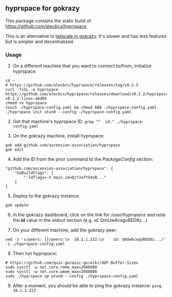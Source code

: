 ## hyprspace for gokrazy

This package contains the static build of https://github.com/alecbcs/hyprspace

This is an alternative to [tailscale in gokrazy](https://gokrazy.org/packages/tailscale/). It's slower and has less features but is simpler and decentralized.

### Usage

1. On a different machine that you want to connect to/from, initialize hyprspace:

```
cd ~
# https://github.com/alecbcs/hyprspace/releases/tag/v0.2.2
curl -fsSL -o hyprspace https://github.com/alecbcs/hyprspace/releases/download/v0.2.2/hyprspace-v0.2.2-linux-amd64
chmod +x hyprspace
touch ./hyprspace-config.yaml && chmod 600 ./hyprspace-config.yaml
./hyprspace init utun0 --config ./hyprspace-config.yaml
```

2. Get that machine's hyprspace ID: `grep "^  id:" ./hyprspace-config.yaml`

3. On the gokrazy machine, install hyprspace:

```
gok add github.com/ascension-association/hyprspace
gok edit
```

4. Add the ID from the prior command to the _PackageConfig_ section:

```
"github.com/ascension-association/hyprspace": {
	"GoBuildFlags": [
		"-ldflags=-X main.id=QjYJafYS4zB..."
	]
}
```

5. Deploy to the gokrazy instance:

```
gok update
```

6. In the gokrazy dashboard, click on the link for _/user/hyprspace_ and note the **id** value in the _stdout_ section (e.g. id: QmUw6cxguRED8z...)

7. On your different machine, add the gokrazy peer:

```
sed -z 's/peers: {}/peers:\n  10.1.1.222:\n    id: QmUw6cxguRED8z.../' -i ./hyprspace-config.yaml
```

8. Then run hyprspace:

```
# https://github.com/quic-go/quic-go/wiki/UDP-Buffer-Sizes
sudo sysctl -w net.core.rmem_max=2048000
sudo sysctl -w net.core.wmem_max=2048000
sudo ./hyprspace up utun0 --config ./hyprspace-config.yaml
```

9. After a moment, you should be able to ping the gokrazy instance: `ping 10.1.1.222`

